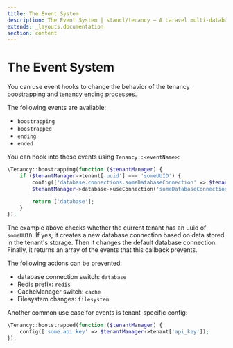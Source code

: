 ```yaml
---
title: The Event System
description: The Event System | stancl/tenancy — A Laravel multi-database tenancy package that respects your code..
extends: _layouts.documentation
section: content
---
```


# The Event System

You can use event hooks to change the behavior of the tenancy boostrapping and tenancy ending processes.

The following events are available:
- `boostrapping`
- `boostrapped`
- `ending`
- `ended`

You can hook into these events using `Tenancy::<eventName>`:
```php
\Tenancy::boostrapping(function ($tenantManager) {
    if ($tenantManager->tenant['uuid'] === 'someUUID') {
        config(['database.connections.someDatabaseConnection' => $tenantManager->tenant['databaseConnection']]);
        $tenantManager->database->useConnection('someDatabaseConnection');

        return ['database'];
    }
});
```

The example above checks whether the current tenant has an uuid of `someUUID`. If yes, it creates a new database connection based on data stored in the tenant's storage. Then it changes the default database connection. Finally, it returns an array of the events that this callback prevents.

The following actions can be prevented:
- database connection switch: `database`
- Redis prefix: `redis`
- CacheManager switch: `cache`
- Filesystem changes: `filesystem`

Another common use case for events is tenant-specific config:
```php
\Tenancy::bootstrapped(function ($tenantManager) {
    config(['some.api.key' => $tenantManager->tenant['api_key']);
});
```